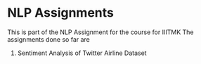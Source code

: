 # NLP Assignments
This is part of the NLP Assignment for the course for IIITMK
The assignments done so far are

1. Sentiment Analysis of Twitter Airline Dataset
